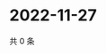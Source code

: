 # 2022-11-27

共 0 条

<!-- BEGIN WEIBO -->
<!-- 最后更新时间 Sun Nov 27 2022 15:00:37 GMT+0800 (China Standard Time) -->

<!-- END WEIBO -->
